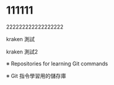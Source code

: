 # 111111
222222222222222222

kraken 測試

kraken 測試2

※ Repositories for learning Git commands 

※ Git 指令學習用的儲存庫
